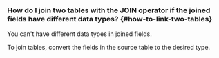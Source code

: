 ### How do I join two tables with the JOIN operator if the joined fields have different data types? {#how-to-link-two-tables}

You can't have different data types in joined fields.

To join tables, convert the fields in the source table to the desired type.

